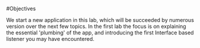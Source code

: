 #Objectives

We start a new application in this lab, which will be succeeded by numerous version over the next few topics. In the first lab the focus is on explaining the essential 'plumbing' of the app, and introducing the first Interface based listener you may have encountered.